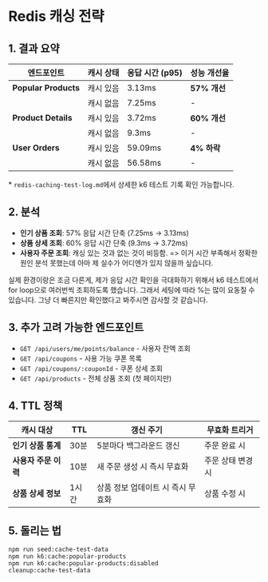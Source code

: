 # Redis 캐싱 전략

## 1. 결과 요약

| 엔드포인트           | 캐시 상태 | 응답 시간 (p95) | 성능 개선율  |
| -------------------- | --------- | --------------- | ------------ |
| **Popular Products** | 캐시 있음 | 3.13ms          | **57% 개선** |
|                      | 캐시 없음 | 7.25ms          | -            |
| **Product Details**  | 캐시 있음 | 3.72ms          | **60% 개선** |
|                      | 캐시 없음 | 9.3ms           | -            |
| **User Orders**      | 캐시 있음 | 59.09ms         | **4% 하락**  |
|                      | 캐시 없음 | 56.58ms         | -            |

\* `redis-caching-test-log.md`에서 상세한 k6 테스트 기록 확인 가능합니다.

## 2. 분석

- **인기 상품 조회**: 57% 응답 시간 단축 (7.25ms → 3.13ms)
- **상품 상세 조회**: 60% 응답 시간 단축 (9.3ms → 3.72ms)
- **사용자 주문 조회**: 캐싱 있는 것과 없는 것이 비등함. => 이거 시간 부족해서 정확한 원인 분석 못했는데 아마 제 실수가 어디엔가 있지 않을까 싶습니다.

실제 환경이랑은 조금 다른게, 제가 응답 시간 확인을 극대화하기 위해서 k6 테스트에서 for loop으로 여러번씩 조회하도록 했습니다.
그래서 세팅에 따라 %는 많이 요동칠 수 있습니다. 그냥 더 빠른지만 확인했다고 봐주시면 감사할 것 같습니다.

## 3. 추가 고려 가능한 엔드포인트

- `GET /api/users/me/points/balance` - 사용자 잔액 조회
- `GET /api/coupons` - 사용 가능 쿠폰 목록
- `GET /api/coupons/:couponId` - 쿠폰 상세 조회
- `GET /api/products` - 전체 상품 조회 (첫 페이지만)

## 4. TTL 정책

| 캐시 대상            | TTL   | 갱신 주기                         | 무효화 트리거     |
| -------------------- | ----- | --------------------------------- | ----------------- |
| **인기 상품 통계**   | 30분  | 5분마다 백그라운드 갱신           | 주문 완료 시      |
| **사용자 주문 이력** | 10분  | 새 주문 생성 시 즉시 무효화       | 주문 상태 변경 시 |
| **상품 상세 정보**   | 1시간 | 상품 정보 업데이트 시 즉시 무효화 | 상품 수정 시      |

## 5. 돌리는 법

```
npm run seed:cache-test-data
npm run k6:cache:popular-products
npm run k6:cache:popular-products:disabled
cleanup:cache-test-data
```
